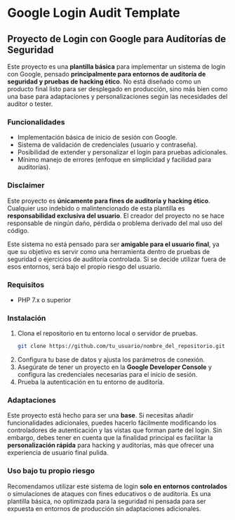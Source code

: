 
# Google Login Audit Template

## Proyecto de Login con Google para Auditorías de Seguridad

Este proyecto es una **plantilla básica** para implementar un sistema de login con Google, pensado **principalmente para entornos de auditoría de seguridad y pruebas de hacking ético**. No está diseñado como un producto final listo para ser desplegado en producción, sino más bien como una base para adaptaciones y personalizaciones según las necesidades del auditor o tester.

### Funcionalidades

- Implementación básica de inicio de sesión con Google.
- Sistema de validación de credenciales (usuario y contraseña).
- Posibilidad de extender y personalizar el login para pruebas adicionales.
- Mínimo manejo de errores (enfoque en simplicidad y facilidad para auditorías).

### Disclaimer

Este proyecto es **únicamente para fines de auditoría y hacking ético**. Cualquier uso indebido o malintencionado de esta plantilla es **responsabilidad exclusiva del usuario**. El creador del proyecto no se hace responsable de ningún daño, pérdida o problema derivado del mal uso del código.

Este sistema no está pensado para ser **amigable para el usuario final**, ya que su objetivo es servir como una herramienta dentro de pruebas de seguridad o ejercicios de auditoría controlada. Si se decide utilizar fuera de esos entornos, será bajo el propio riesgo del usuario.

### Requisitos

- PHP 7.x o superior

### Instalación

1. Clona el repositorio en tu entorno local o servidor de pruebas.
   ```bash
   git clone https://github.com/tu_usuario/nombre_del_repositorio.git
   ```
2. Configura tu base de datos y ajusta los parámetros de conexión.
3. Asegúrate de tener un proyecto en la **Google Developer Console** y configura las credenciales necesarias para el inicio de sesión.
4. Prueba la autenticación en tu entorno de auditoría.

### Adaptaciones

Este proyecto está hecho para ser una **base**. Si necesitas añadir funcionalidades adicionales, puedes hacerlo fácilmente modificando los controladores de autenticación y las vistas que forman parte del login. Sin embargo, debes tener en cuenta que la finalidad principal es facilitar la **personalización rápida** para hacking y auditorías, más que ofrecer una experiencia de usuario final pulida.

### Uso bajo tu propio riesgo

Recomendamos utilizar este sistema de login **solo en entornos controlados** o simulaciones de ataques con fines educativos o de auditoría. Es una plantilla básica, no optimizada para la seguridad ni pensada para ser expuesta en entornos de producción sin adaptaciones adicionales.

